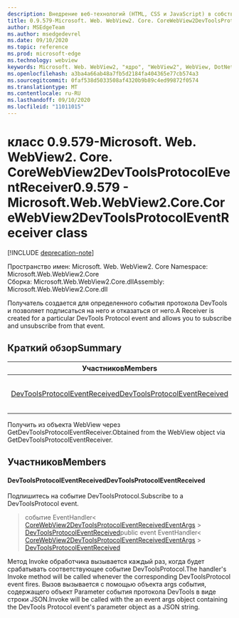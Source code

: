 ```yaml
---
description: Внедрение веб-технологий (HTML, CSS и JavaScript) в собственные приложения с помощью элемента управления Microsoft Edge WebView2
title: 0.9.579-Microsoft. Web. WebView2. Core. CoreWebView2DevToolsProtocolEventReceiver
author: MSEdgeTeam
ms.author: msedgedevrel
ms.date: 09/10/2020
ms.topic: reference
ms.prod: microsoft-edge
ms.technology: webview
keywords: Microsoft. Web. WebView2, "ядро", "WebView2", WebView, DotNet, WPF, WinForms, App, EDGE, CoreWebView2, CoreWebView2Controller, браузерный элемент управления, EDGE HTML, Microsoft. Web. WebView2
ms.openlocfilehash: a3ba4a66ab48a7fb5d2184fa404365e77cb574a3
ms.sourcegitcommit: 0faf538d5033508af4320b9b89c4ed99872f0574
ms.translationtype: MT
ms.contentlocale: ru-RU
ms.lasthandoff: 09/10/2020
ms.locfileid: "11011015"
---
```

# <span data-ttu-id="7734b-104">класс 0.9.579-Microsoft. Web. WebView2. Core. CoreWebView2DevToolsProtocolEventReceiver</span><span class="sxs-lookup"><span data-stu-id="7734b-104">0.9.579 - Microsoft.Web.WebView2.Core.CoreWebView2DevToolsProtocolEventReceiver class</span></span> 

[!INCLUDE [deprecation-note](../../includes/deprecation-note.md)]

<span data-ttu-id="7734b-105">Пространство имен: Microsoft. Web. WebView2. Core </span><span class="sxs-lookup"><span data-stu-id="7734b-105">Namespace: Microsoft.Web.WebView2.Core</span></span>\
<span data-ttu-id="7734b-106">Сборка: Microsoft.Web.WebView2.Core.dll</span><span class="sxs-lookup"><span data-stu-id="7734b-106">Assembly: Microsoft.Web.WebView2.Core.dll</span></span>

<span data-ttu-id="7734b-107">Получатель создается для определенного события протокола DevTools и позволяет подписаться на него и отказаться от него.</span><span class="sxs-lookup"><span data-stu-id="7734b-107">A Receiver is created for a particular DevTools Protocol event and allows you to subscribe and unsubscribe from that event.</span></span>

## <span data-ttu-id="7734b-108">Краткий обзор</span><span class="sxs-lookup"><span data-stu-id="7734b-108">Summary</span></span>

 <span data-ttu-id="7734b-109">Участников</span><span class="sxs-lookup"><span data-stu-id="7734b-109">Members</span></span>                        | <span data-ttu-id="7734b-110">Описания</span><span class="sxs-lookup"><span data-stu-id="7734b-110">Descriptions</span></span>
--------------------------------|---------------------------------------------
[<span data-ttu-id="7734b-111">DevToolsProtocolEventReceived</span><span class="sxs-lookup"><span data-stu-id="7734b-111">DevToolsProtocolEventReceived</span></span>](#devtoolsprotocoleventreceived) | <span data-ttu-id="7734b-112">Подпишитесь на событие DevToolsProtocol.</span><span class="sxs-lookup"><span data-stu-id="7734b-112">Subscribe to a DevToolsProtocol event.</span></span>

<span data-ttu-id="7734b-113">Получить из объекта WebView через GetDevToolsProtocolEventReceiver.</span><span class="sxs-lookup"><span data-stu-id="7734b-113">Obtained from the WebView object via GetDevToolsProtocolEventReceiver.</span></span>

## <span data-ttu-id="7734b-114">Участников</span><span class="sxs-lookup"><span data-stu-id="7734b-114">Members</span></span>

#### <span data-ttu-id="7734b-115">DevToolsProtocolEventReceived</span><span class="sxs-lookup"><span data-stu-id="7734b-115">DevToolsProtocolEventReceived</span></span> 

<span data-ttu-id="7734b-116">Подпишитесь на событие DevToolsProtocol.</span><span class="sxs-lookup"><span data-stu-id="7734b-116">Subscribe to a DevToolsProtocol event.</span></span>

> <span data-ttu-id="7734b-117">событие EventHandler< [CoreWebView2DevToolsProtocolEventReceivedEventArgs](microsoft-web-webview2-core-corewebview2devtoolsprotocoleventreceivedeventargs.md)  >  [DevToolsProtocolEventReceived](#devtoolsprotocoleventreceived)</span><span class="sxs-lookup"><span data-stu-id="7734b-117">public event EventHandler< [CoreWebView2DevToolsProtocolEventReceivedEventArgs](microsoft-web-webview2-core-corewebview2devtoolsprotocoleventreceivedeventargs.md) > [DevToolsProtocolEventReceived](#devtoolsprotocoleventreceived)</span></span>

<span data-ttu-id="7734b-118">Метод Invoke обработчика вызывается каждый раз, когда будет срабатывать соответствующее событие DevToolsProtocol.</span><span class="sxs-lookup"><span data-stu-id="7734b-118">The handler's Invoke method will be called whenever the corresponding DevToolsProtocol event fires.</span></span> <span data-ttu-id="7734b-119">Вызов вызывается с помощью объекта args события, содержащего объект Parameter события протокола DevTools в виде строки JSON.</span><span class="sxs-lookup"><span data-stu-id="7734b-119">Invoke will be called with the an event args object containing the DevTools Protocol event's parameter object as a JSON string.</span></span>

